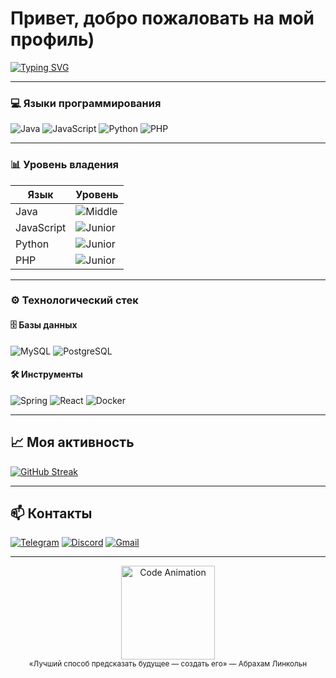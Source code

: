 # Привет, добро пожаловать на мой профиль)

[![Typing SVG](https://readme-typing-svg.demolab.com?font=Fira+Code&pause=1000&color=22D3EE&width=435&lines=Full+Stack+Developer;Java+%7C+Python+%7C+JS+%7C+PHP;Open+Source+Enthusiast)](https://git.io/typing-svg)

---

### 💻 Языки программирования
![Java](https://img.shields.io/badge/Java-ED8B00?style=flat-square&logo=openjdk&logoColor=white)
![JavaScript](https://img.shields.io/badge/JavaScript-F7DF1E?style=flat-square&logo=javascript&logoColor=black)
![Python](https://img.shields.io/badge/Python-3776AB?style=flat-square&logo=python&logoColor=white)
![PHP](https://img.shields.io/badge/PHP-777BB4?style=flat-square&logo=php&logoColor=white)

---

### 📊 Уровень владения
| Язык         | Уровень       |
|--------------|---------------|
| Java         | ![Middle](https://img.shields.io/badge/-Middle-orange) |
| JavaScript   | ![Junior](https://img.shields.io/badge/-Junior-lightgrey) |
| Python       | ![Junior](https://img.shields.io/badge/-Junior-lightgrey) |
| PHP          | ![Junior](https://img.shields.io/badge/-Junior-lightgrey) |

---

### ⚙️ Технологический стек
#### 🗄️ Базы данных
![MySQL](https://img.shields.io/badge/MySQL-4479A1?style=flat-square&logo=mysql&logoColor=white)
![PostgreSQL](https://img.shields.io/badge/PostgreSQL-4169E1?style=flat-square&logo=postgresql&logoColor=white)

#### 🛠️ Инструменты
![Spring](https://img.shields.io/badge/Spring-6DB33F?style=flat-square&logo=spring&logoColor=white)
![React](https://img.shields.io/badge/React-61DAFB?style=flat-square&logo=react&logoColor=black)
![Docker](https://img.shields.io/badge/Docker-2496ED?style=flat-square&logo=docker&logoColor=white)

---

## 📈 Моя активность
[![GitHub Streak](https://streak-stats.demolab.com?user=benqxc&theme=dark&border_radius=4.6)](https://git.io/streak-stats)

---

## 📫 Контакты
[![Telegram](https://img.shields.io/badge/-Benqxc-26A5E4?style=for-the-badge&logo=telegram&logoColor=white)](https://t.me/benqxc)
[![Discord](https://img.shields.io/badge/-Benqxc%235432-7289DA?style=for-the-badge&logo=discord&logoColor=white)](https://discordapp.com/users/642377537598521344)
[![Gmail](https://img.shields.io/badge/-Email-D14836?style=for-the-badge&logo=gmail&logoColor=white)](mailto:0benqxc0@gmail.com)

---

<div align="center">
  <img height="150" src="https://media2.giphy.com/media/v1.Y2lkPTc5MGI3NjExbXR4M29mcm9yYnI0ZWFmN2ZoNnE2cmFlemo2MXRmMWpzb2Q1N2Y3bCZlcD12MV9pbnRlcm5hbF9naWZfYnlfaWQmY3Q9Zw/eBN6oifiv4k5G/giphy.gif" alt="Code Animation"/>
  <br/>
  <sub>«Лучший способ предсказать будущее — создать его» — Абрахам Линкольн</sub>
</div>
